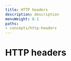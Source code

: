 ```yaml
---
title: HTTP headers
description: description
menuWeight: 8.1
paths:
- concepts/http-headers
---
```


# [](#headers) HTTP headers
